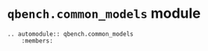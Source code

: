 # `qbench.common_models` module

```{eval-rst} 
.. automodule:: qbench.common_models
    :members: 
```